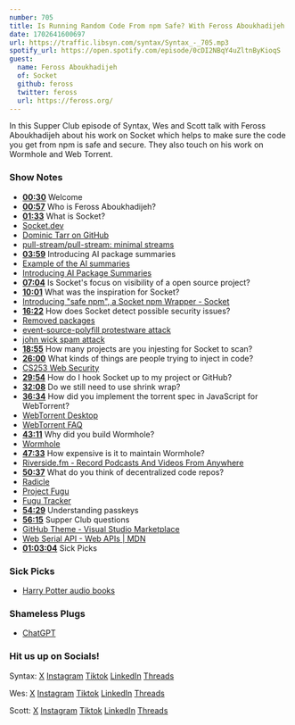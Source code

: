 ```yaml
---
number: 705
title: Is Running Random Code From npm Safe? With Feross Aboukhadijeh
date: 1702641600697
url: https://traffic.libsyn.com/syntax/Syntax_-_705.mp3
spotify_url: https://open.spotify.com/episode/0cDI2NBqY4uZltnByKioqS
guest:
  name: Feross Aboukhadijeh
  of: Socket
  github: feross
  twitter: feross
  url: https://feross.org/
---
```


In this Supper Club episode of Syntax, Wes and Scott talk with Feross Aboukhadijeh about his work on Socket which helps to make sure the code you get from npm is safe and secure. They also touch on his work on Wormhole and Web Torrent.

### Show Notes

* **[00:30](#t=00:30)** Welcome
* **[00:57](#t=00:57)** Who is Feross Aboukhadijeh?
* **[01:33](#t=01:33)** What is Socket?
* [Socket.dev](https://socket.dev)
* [Dominic Tarr on GitHub](https://github.com/dominictarr)
* [pull-stream/pull-stream: minimal streams](https://github.com/pull-stream/pull-stream)
* **[03:59](#t=03:59)** Introducing AI package summaries
* [Example of the AI summaries](https://socket.dev/npm/package/lodash)
* [Introducing AI Package Summaries](https://socket.dev/blog/introducing-ai-package-summaries)
* **[07:04](#t=07:04)** Is Socket's focus on visibility of a open source project?
* **[10:01](#t=10:01)** What was the inspiration for Socket?
* [Introducing "safe npm", a Socket npm Wrapper - Socket](https://socket.dev/blog/introducing-safe-npm)
* **[16:22](#t=16:22)** How does Socket detect possible security issues?
* [Removed packages](https://socket.dev/npm/category/removed)
* [event-source-polyfill protestware attack](https://socket.dev/npm/package/event-source-polyfill/diff/1.0.26)
* [john wick spam attack](https://socket.dev/blog/npm-registry-spam-john-wick)
* **[18:55](#t=18:55)** How many projects are you injesting for Socket to scan?
* **[26:00](#t=26:00)** What kinds of things are people trying to inject in code?
* [CS253 Web Security](https://cs253.stanford.edu/)
* **[29:54](#t=29:54)** How do I hook Socket up to my project or GitHub?
* **[32:08](#t=32:08)** Do we still need to use shrink wrap?
* **[36:34](#t=36:34)** How did you implement the torrent spec in JavaScript for WebTorrent?
* [WebTorrent Desktop](https://webtorrent.io/desktop/)
* [WebTorrent FAQ](https://webtorrent.io/faq)
* **[43:11](#t=43:11)** Why did you build Wormhole?
* [Wormhole](https://wormhole.app/)
* **[47:33](#t=47:33)** How expensive is it to maintain Wormhole?
* [Riverside.fm - Record Podcasts And Videos From Anywhere](https://riverside.fm/)
* **[50:37](#t=50:37)** What do you think of decentralized code repos?
* [Radicle](https://radicle.xyz/)
* [Project Fugu](https://www.chromium.org/teams/web-capabilities-fugu/)
* [Fugu Tracker](https://fugu-tracker.web.app/)
* **[54:29](#t=54:29)** Understanding passkeys
* **[56:15](#t=56:15)** Supper Club questions
* [GitHub Theme - Visual Studio Marketplace](https://marketplace.visualstudio.com/items?itemName=GitHub.github-vscode-theme)
* [Web Serial API - Web APIs | MDN](https://developer.mozilla.org/en-US/docs/Web/API/Web_Serial_API)
* **[01:03:04](#t=01:03:04)** Sick Picks

### Sick Picks

* [Harry Potter audio books](https://www.audible.com/search?searchNarrator=Jim+Dale&page=1&ref_pageloadid=Y232dKyXJGQwY3D1&ref=a_search_c4_pageBack&pf_rd_p=1d79b443-2f1d-43a3-b1dc-31a2cd242566&pf_rd_r=7R36W9E563TXEW646N1V&pageLoadId=pPGcJ2msQJM8cETD&ref_plink=not_applicable&creativeId=18cc2d83-2aa9-46ca-8a02-1d1cc7052e2a)

### Shameless Plugs

* [ChatGPT](https://chat.openai.com/auth/login) 

### Hit us up on Socials!

Syntax: [X](https://twitter.com/syntaxfm) [Instagram](https://www.instagram.com/syntax_fm/) [Tiktok](https://www.tiktok.com/@syntaxfm) [LinkedIn](https://www.linkedin.com/company/96077407/admin/feed/posts/) [Threads](https://www.threads.net/@syntax_fm)

Wes: [X](https://twitter.com/wesbos) [Instagram](https://www.instagram.com/wesbos/) [Tiktok](https://www.tiktok.com/@wesbos) [LinkedIn](https://www.linkedin.com/in/wesbos/) [Threads](https://www.threads.net/@wesbos)

Scott: [X](https://twitter.com/stolinski) [Instagram](https://www.instagram.com/stolinski/) [Tiktok](https://www.tiktok.com/@stolinski) [LinkedIn](https://www.linkedin.com/in/stolinski/) [Threads](https://www.threads.net/@stolinski)